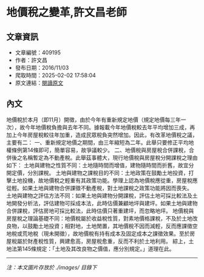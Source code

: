 # 地價稅之變革,許文昌老師

## 文章資訊
- 文章編號：409195
- 作者：許文昌
- 發布日期：2016/11/03
- 爬取時間：2025-02-02 17:58:04
- 原文連結：[閱讀原文](https://real-estate.get.com.tw/Columns/detail.aspx?no=409195)

## 內文
地價稅於本月（即11月）開徵，由於今年有重新規定地價（規定地價每三年一次），故今年地價稅負擔與去年不同。據報載今年地價稅較去年平均增加三成，再加上今年房屋稅較往年加重，造成民眾稅負突然增加。因此，有改革地價稅之議，主要有二：
一、重新規定地價之期間，由三年縮短為二年。此舉只要修正平均地權條例第14條即可，簡單容易，故爭議較少。
二、地價稅與房屋稅合併課稅，合併後之名稱暫定為不動產稅。此舉茲事體大，現行地價稅與房屋稅分開課稅之理由如下：
土地與建物之性質不同：土地隨時間而增值，建物隨時間而折舊，故宜分開定價，分別課稅。
土地與建物之課稅目的不同：土地政策在鼓勵土地投資，打擊土地投機，故地價稅之輕重有其政策功能。學理上認為地價稅應從重，房屋稅應從輕。如果土地與建物合併課徵不動產稅，對土地課稅之政策功能將因而喪失。
土地與建物之評估方法不同：如果土地與建物分開課稅，評估土地可採比較法及土地開發分析法，評估建物可採成本法，此時估價兼顧地坪與建坪。如果土地與建物合併課稅，評估房地可採比較法，此時估價只著重建坪，而忽略地坪。
地價稅與房屋稅之理論基礎不同：地價稅屬於收益稅性質，對素地價格課稅，不及於土地改良物，以鼓勵土地投資；相對地，土地閒置，其地價稅不因而減輕，反而應課徵空地稅或荒地稅（現未開徵），故地價稅有持有成本及固定成本之課徵效果。至於房屋稅屬於財產稅性質，興建愈高，房屋稅愈重，反而不利於土地利用。
綜上，土地法第145條規定：「土地及其改良物之價值，應分別規定。」道理在此。

---
*注：本文圖片存放於 ./images/ 目錄下*
